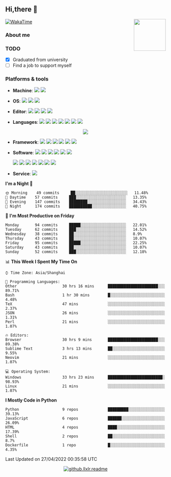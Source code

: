 ## Hi,there 🖖

<img align='right' src='https://cdn.jsdelivr.net/gh/llxlr/llxlr/.github/bg.png' width='100px'>

[![WakaTime](https://github.com/llxlr/llxlr/actions/workflows/waka.yml/badge.svg)](https://github.com/llxlr/llxlr/actions/workflows/waka.yml)

### About me

### TODO

- [x] Graduated from university
- [ ]  Find a job to support myself

### Platforms & tools

<!-- https://simpleicons.org/ -->

- **Machine**:	 [![](https://img.shields.io/badge/-Dell-f0f6fc?style=flat-square&logo=dell&logoColor=blue)](https://www.dell.com/) [![](https://img.shields.io/badge/-Raspberry%20Pi-C51A4A?style=flat-square&logo=raspberry-pi&logoColor=white)](https://www.raspberrypi.org/)

- **OS**:	[![](https://img.shields.io/badge/-Windows%2011-6ad1fe?style=flat-square&logo=microsoft&logoColor=white)](https://www.microsoft.com/windows/) [![](https://img.shields.io/badge/-Ubuntu%2020.04%20LTS-E95420?style=flat-square&logo=Ubuntu&logoColor=white)](https://ubuntu.com/) [![](https://img.shields.io/badge/-Arch%20Linux-1793D1?style=flat-square&logo=archlinux&logoColor=white)](https://archlinux.org/)

- **Editor**:	[![](https://img.shields.io/badge/-Visual%20Studio%20Code-blue?style=flat-square&logo=visual-studio-code&logoColor=white)](https://code.visualstudio.com/) [![](https://img.shields.io/badge/-PyCharm-000000?style=flat-square&logo=pycharm&logoColor=white)](https://www.jetbrains.com/pycharm/) [![](https://img.shields.io/badge/-Sublime%20Text-ff9800?style=flat-square&logo=sublimetext&logoColor=white)](https://www.sublimetext.com/) [![](https://img.shields.io/badge/-Jupyter-f37626?style=flat-square&logo=jupyter&logoColor=white)](https://jupyter.org/)

- **Languages**:	[![](https://img.shields.io/badge/-HTML5-e34f26?style=flat-square&logo=html5&logoColor=white)](https://html.spec.whatwg.org/) [![](https://img.shields.io/badge/-CSS3-1572b6?style=flat-square&logo=css3&logoColor=white)](https://www.w3.org/Style/CSS/) [![](https://img.shields.io/badge/-JavaScript-f7e018?style=flat-square&logo=javascript&logoColor=white)](https://www.ecma-international.org/) [![](https://img.shields.io/badge/-Python-yellow?style=flat-square&logo=python&logoColor=white)](https://www.python.org/) [![](https://img.shields.io/badge/-Golang-00add8?style=flat-square&logo=go&logoColor=white)](https://golang.org/) [![](https://img.shields.io/badge/-R-276dc3?style=flat-square&logo=R&logoColor=white)](https://www.r-project.org/) [![](https://img.shields.io/badge/-C-a8b9cc?style=flat-square&logo=c&logoColor=white)]()

<p align="center"><img src="https://github-readme-stats.vercel.app/api/top-langs/?username=llxlr&theme=vue&layout=compact&hide_title=true"></p>

- **Framework**:	[![](https://img.shields.io/badge/-PyTorch-ee4c2c?style=flat-square&logo=pytorch&logoColor=white)](https://pytorch.org/) [![](https://img.shields.io/badge/-Scikit%20Learn-f7931e?style=flat-square&logo=scikitlearn&logoColor=white)](https://scikit-learn.org/) [![](https://img.shields.io/badge/-TensorFlow-f38020?style=flat-square&logo=tensorflow&logoColor=white)](https://tensorflow.google.cn/) [![](https://img.shields.io/badge/-Vue.js-4fc08d?style=flat-square&logo=vuedotjs&logoColor=white)](https://vuejs.org/) [![](https://img.shields.io/badge/-FastAPI-009688?style=flat-square&logo=fastapi&logoColor=white)](https://fastapi.tiangolo.com/zh/) [![](https://img.shields.io/badge/-Flask-000000?style=flat-square&logo=flask&logoColor=white)](https://flask.palletsprojects.com/)

- **Software**:	[![](https://img.shields.io/badge/-LaTeX-008080?style=flat-square&logo=latex&logoColor=white)](https://www.latex-project.org/) [![](https://img.shields.io/badge/-Node.js-43853d?style=flat-square&logo=nodedotjs&logoColor=white)](https://nodejs.org/) [![](https://img.shields.io/badge/-NPM-cb3837?style=flat-square&logo=npm&logoColor=white)](https://npmjs.com/) [![](https://img.shields.io/badge/-Miniconda-42B029?style=flat-square&logo=anaconda&logoColor=white)](https://conda.io/) [![](https://img.shields.io/badge/-Docker-2496ed?style=flat-square&logo=docker&logoColor=white)](https://www.docker.com/) [![](https://img.shields.io/badge/-Kubernetes-326ce5?style=flat-square&logo=kubernetes&logoColor=white)](https://kubernetes.io/zh/)

    [![](https://img.shields.io/badge/-Git-f05032?style=flat-square&logo=git&logoColor=white)](https://git-scm.com/) [![](https://img.shields.io/badge/-Nginx-269539?style=flat-square&logo=nginx&logoColor=white)](https://nginx.org/)  [![](https://img.shields.io/badge/-MariaDB-003545?style=flat-square&logo=mariadb&logoColor=white)](https://mariadb.com/) [![](https://img.shields.io/badge/-Redis-dc382d?style=flat-square&logo=redis&logoColor=white)](https://redis.io/)  [![](https://img.shields.io/badge/-Tor-7E4798?style=flat-square&logo=tor-project&logoColor=white)](https://www.torproject.org/) [![](https://img.shields.io/badge/-Tor%20browser-7D4698?style=flat-square&logo=tor-browser&logoColor=white)](https://www.torproject.org/) [![](https://img.shields.io/badge/-Wolfram%20Mathematica-dd1100?style=flat-square&logo=wolframmathematica&logoColor=white)](https://www.wolfram.com/)

- **Service**:	 [![](https://img.shields.io/badge/-CloudFlare-f38020?style=flat-square&logo=cloudflare&logoColor=white)](https://www.cloudflare.com/)

<!--START_SECTION:waka-->
**I'm a Night 🦉** 

```text
🌞 Morning    49 commits     ██░░░░░░░░░░░░░░░░░░░░░░░   11.48% 
🌆 Daytime    57 commits     ███░░░░░░░░░░░░░░░░░░░░░░   13.35% 
🌃 Evening    147 commits    ████████░░░░░░░░░░░░░░░░░   34.43% 
🌙 Night      174 commits    ██████████░░░░░░░░░░░░░░░   40.75%

```
📅 **I'm Most Productive on Friday** 

```text
Monday       94 commits     █████░░░░░░░░░░░░░░░░░░░░   22.01% 
Tuesday      62 commits     ███░░░░░░░░░░░░░░░░░░░░░░   14.52% 
Wednesday    38 commits     ██░░░░░░░░░░░░░░░░░░░░░░░   8.9% 
Thursday     43 commits     ██░░░░░░░░░░░░░░░░░░░░░░░   10.07% 
Friday       95 commits     █████░░░░░░░░░░░░░░░░░░░░   22.25% 
Saturday     43 commits     ██░░░░░░░░░░░░░░░░░░░░░░░   10.07% 
Sunday       52 commits     ███░░░░░░░░░░░░░░░░░░░░░░   12.18%

```


📊 **This Week I Spent My Time On** 

```text
⌚︎ Time Zone: Asia/Shanghai

💬 Programming Languages: 
Other                    30 hrs 16 mins      ██████████████████████░░░   89.71% 
Bash                     1 hr 30 mins        █░░░░░░░░░░░░░░░░░░░░░░░░   4.48% 
TeX                      47 mins             ░░░░░░░░░░░░░░░░░░░░░░░░░   2.37% 
JSON                     26 mins             ░░░░░░░░░░░░░░░░░░░░░░░░░   1.31% 
Perl                     21 mins             ░░░░░░░░░░░░░░░░░░░░░░░░░   1.07%

🔥 Editors: 
Browser                  30 hrs 9 mins       ██████████████████████░░░   89.38% 
Sublime Text             3 hrs 13 mins       ██░░░░░░░░░░░░░░░░░░░░░░░   9.55% 
Neovim                   21 mins             ░░░░░░░░░░░░░░░░░░░░░░░░░   1.07%

💻 Operating System: 
Windows                  33 hrs 23 mins      ████████████████████████░   98.93% 
Linux                    21 mins             ░░░░░░░░░░░░░░░░░░░░░░░░░   1.07%

```

**I Mostly Code in Python** 

```text
Python                   9 repos             █████████░░░░░░░░░░░░░░░░   39.13% 
JavaScript               6 repos             ██████░░░░░░░░░░░░░░░░░░░   26.09% 
HTML                     4 repos             ████░░░░░░░░░░░░░░░░░░░░░   17.39% 
Shell                    2 repos             ██░░░░░░░░░░░░░░░░░░░░░░░   8.7% 
Dockerfile               1 repo              █░░░░░░░░░░░░░░░░░░░░░░░░   4.35%

```



 Last Updated on 27/04/2022 00:35:58 UTC
<!--END_SECTION:waka-->

<p align="center">
  <a href="https://count.getloli.com/">
    <img src="https://count.getloli.com/get/@github.llxlr.readme?theme=asoul" alt="github.llxlr.readme">
  </a>
</p>
